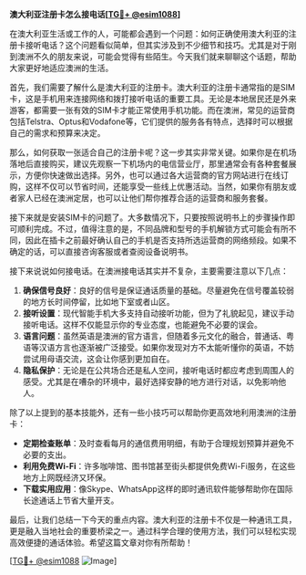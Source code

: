 **澳大利亚注册卡怎么接电话[[TG💪+ @esim1088](https://t.me/s/esim1088)]**

在澳大利亚生活或工作的人，可能都会遇到一个问题：如何正确使用澳大利亚的注册卡接听电话？这个问题看似简单，但其实涉及到不少细节和技巧。尤其是对于刚到澳洲不久的朋友来说，可能会觉得有些陌生。今天我们就来聊聊这个话题，帮助大家更好地适应澳洲的生活。

首先，我们需要了解什么是澳大利亚的注册卡。澳大利亚的注册卡通常指的是SIM卡，这是手机用来连接网络和拨打接听电话的重要工具。无论是本地居民还是外来游客，都需要一张有效的SIM卡才能正常使用手机功能。而在澳洲，常见的运营商包括Telstra、Optus和Vodafone等，它们提供的服务各有特点，选择时可以根据自己的需求和预算来决定。

那么，如何获取一张适合自己的注册卡呢？这一步其实非常关键。如果你是在机场落地后直接购买，建议先观察一下机场内的电信营业厅，那里通常会有各种套餐展示，方便你快速做出选择。另外，也可以通过各大运营商的官方网站进行在线订购，这样不仅可以节省时间，还能享受一些线上优惠活动。当然，如果你有朋友或者家人已经在澳洲定居，也可以让他们帮你推荐合适的运营商和服务套餐。

接下来就是安装SIM卡的问题了。大多数情况下，只要按照说明书上的步骤操作即可顺利完成。不过，值得注意的是，不同品牌和型号的手机解锁方式可能会有所不同，因此在插卡之前最好确认自己的手机是否支持所选运营商的网络频段。如果不确定的话，可以直接咨询客服或者查阅设备说明书。

接下来说说如何接电话。在澳洲接电话其实并不复杂，主要需要注意以下几点：

1. **确保信号良好**：良好的信号是保证通话质量的基础。尽量避免在信号覆盖较弱的地方长时间停留，比如地下室或者山区。
2. **接听设置**：现代智能手机大多支持自动接听功能，但为了礼貌起见，建议手动接听电话。这样不仅能显示你的专业态度，也能避免不必要的误会。
3. **语言问题**：虽然英语是澳洲的官方语言，但随着多元文化的融合，普通话、粤语等汉语方言也逐渐被广泛接受。如果你发现对方不太能听懂你的英语，不妨尝试用母语交流，这会让你感到更加自在。
4. **隐私保护**：无论是在公共场合还是私人空间，接听电话时都应考虑到周围人的感受。尤其是在嘈杂的环境中，最好选择安静的地方进行对话，以免影响他人。

除了以上提到的基本技能外，还有一些小技巧可以帮助你更高效地利用澳洲的注册卡：

- **定期检查账单**：及时查看每月的通信费用明细，有助于合理规划预算并避免不必要的支出。
- **利用免费Wi-Fi**：许多咖啡馆、图书馆甚至街头都提供免费Wi-Fi服务，在这些地方上网既经济又环保。
- **下载实用应用**：像Skype、WhatsApp这样的即时通讯软件能够帮助你在国际长途通话上节省大量开支。

最后，让我们总结一下今天的重点内容。澳大利亚的注册卡不仅是一种通讯工具，更是融入当地社会的重要桥梁之一。通过科学合理的使用方法，我们可以轻松实现高效便捷的通话体验。希望这篇文章对你有所帮助！

[[TG💪+ @esim1088](https://t.me/s/esim1088) ![Image](https://i.postimg.cc/4NQfJmqS/Snipaste-2025-05-13-00-14-12.png)]